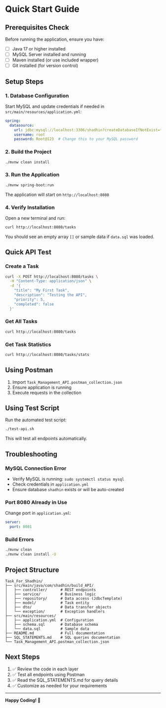 # Quick Start Guide

## Prerequisites Check

Before running the application, ensure you have:

- [ ] Java 17 or higher installed
- [ ] MySQL Server installed and running
- [ ] Maven installed (or use included wrapper)
- [ ] Git installed (for version control)

## Setup Steps

### 1. Database Configuration

Start MySQL and update credentials if needed in `src/main/resources/application.yml`:

```yaml
spring:
  datasource:
    url: jdbc:mysql://localhost:3306/shadhin?createDatabaseIfNotExist=true
    username: root
    password: Root@123  # Change this to your MySQL password
```

### 2. Build the Project

```bash
./mvnw clean install
```

### 3. Run the Application

```bash
./mvnw spring-boot:run
```

The application will start on `http://localhost:8080`

### 4. Verify Installation

Open a new terminal and run:

```bash
curl http://localhost:8080/tasks
```

You should see an empty array `[]` or sample data if `data.sql` was loaded.

## Quick API Test

### Create a Task
```bash
curl -X POST http://localhost:8080/tasks \
  -H "Content-Type: application/json" \
  -d '{
    "title": "My First Task",
    "description": "Testing the API",
    "priority": 5,
    "completed": false
  }'
```

### Get All Tasks
```bash
curl http://localhost:8080/tasks
```

### Get Task Statistics
```bash
curl http://localhost:8080/tasks/stats
```

## Using Postman

1. Import `Task_Management_API.postman_collection.json`
2. Ensure application is running
3. Execute requests in the collection

## Using Test Script

Run the automated test script:

```bash
./test-api.sh
```

This will test all endpoints automatically.

## Troubleshooting

### MySQL Connection Error
- Verify MySQL is running: `sudo systemctl status mysql`
- Check credentials in `application.yml`
- Ensure database `shadhin` exists or will be auto-created

### Port 8080 Already in Use
Change port in `application.yml`:
```yaml
server:
  port: 8081
```

### Build Errors
```bash
./mvnw clean
./mvnw clean install -U
```

## Project Structure

```
Task_For_Shadhin/
├── src/main/java/com/shadhin/build_API/
│   ├── controller/      # REST endpoints
│   ├── service/         # Business logic
│   ├── repository/      # Data access (JdbcTemplate)
│   ├── model/           # Task entity
│   ├── dto/             # Data transfer objects
│   └── exception/       # Exception handlers
├── src/main/resources/
│   ├── application.yml  # Configuration
│   ├── schema.sql       # Database schema
│   └── data.sql         # Sample data
├── README.md            # Full documentation
├── SQL_STATEMENTS.md    # SQL queries documentation
└── Task_Management_API.postman_collection.json
```

## Next Steps

1. ✅ Review the code in each layer
2. ✅ Test all endpoints using Postman
3. ✅ Read the SQL_STATEMENTS.md for query details
4. ✅ Customize as needed for your requirements

---

**Happy Coding! 🚀**
